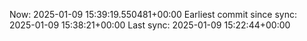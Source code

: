 Now: 2025-01-09 15:39:19.550481+00:00 Earliest commit since sync: 2025-01-09 15:38:21+00:00 Last sync: 2025-01-09 15:22:44+00:00
